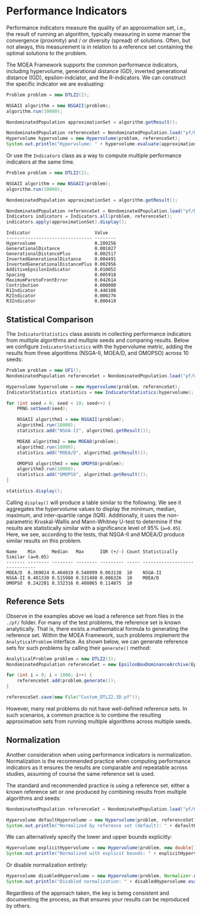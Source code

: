 # Performance Indicators

Performance indicators measure the quality of an approximation set, i.e., the result of running an algorithm, typically
measuring in some manner the convergence (proximity) and / or diversity (spread) of solutions.  Often, but not always,
this measurement is in relation to a reference set containing the optimal solutions to the problem.

The MOEA Framework supports the common performance indicators, including hypervolume, generational distance (GD),
inverted generational distance (IGD), epsilon-indciator, and the R-indicators.  We can construct the specific indicator
we are evaluating:

<!-- java:examples/org/moeaframework/examples/indicators/HypervolumeExample.java [34:45] -->

```java
Problem problem = new DTLZ2(2);

NSGAII algorithm = new NSGAII(problem);
algorithm.run(10000);

NondominatedPopulation approximationSet = algorithm.getResult();

NondominatedPopulation referenceSet = NondominatedPopulation.load("pf/DTLZ2.2D.pf");
Hypervolume hypervolume = new Hypervolume(problem, referenceSet);
System.out.println("Hypervolume: " + hypervolume.evaluate(approximationSet));
```

Or use the `Indicators` class as a way to compute multiple performance indicators at the same time.  

<!-- java:examples/Example3.java [34:45] -->

```java
Problem problem = new DTLZ2(2);

NSGAII algorithm = new NSGAII(problem);
algorithm.run(10000);

NondominatedPopulation approximationSet = algorithm.getResult();

NondominatedPopulation referenceSet = NondominatedPopulation.load("pf/DTLZ2.2D.pf");
Indicators indicators = Indicators.all(problem, referenceSet);
indicators.apply(approximationSet).display();
```

<!-- output:examples/Example3.java -->

```
Indicator                        Value
-------------------------------- --------
Hypervolume                      0.209256
GenerationalDistance             0.001027
GenerationalDistancePlus         0.002517
InvertedGenerationalDistance     0.004491
InvertedGenerationalDistancePlus 0.002956
AdditiveEpsilonIndicator         0.010052
Spacing                          0.005918
MaximumParetoFrontError          0.042614
Contribution                     0.000000
R1Indicator                      0.446108
R2Indicator                      0.000276
R3Indicator                      0.000419
```

## Statistical Comparison

The `IndicatorStatistics` class assists in collecting performance indicators from multiple algorithms and multiple seeds
and comparing results.  Below we configure `IndicatorStatistics` with the hypervolume metric, adding the results from
three algorithms (NSGA-II, MOEA/D, and OMOPSO) across 10 seeds:

<!-- java:examples/org/moeaframework/examples/indicators/IndicatorStatisticsExample.java [39:64] -->

```java
Problem problem = new UF1();
NondominatedPopulation referenceSet = NondominatedPopulation.load("pf/UF1.pf");

Hypervolume hypervolume = new Hypervolume(problem, referenceSet);
IndicatorStatistics statistics = new IndicatorStatistics(hypervolume);

for (int seed = 0; seed < 10; seed++) {
    PRNG.setSeed(seed);

    NSGAII algorithm1 = new NSGAII(problem);
    algorithm1.run(10000);
    statistics.add("NSGA-II", algorithm1.getResult());

    MOEAD algorithm2 = new MOEAD(problem);
    algorithm2.run(10000);
    statistics.add("MOEA/D", algorithm2.getResult());

    OMOPSO algorithm3 = new OMOPSO(problem);
    algorithm3.run(10000);
    statistics.add("OMOPSO", algorithm3.getResult());
}

statistics.display();
```

Calling `display()` will produce a table similar to the following.  We see it aggregates the hypervolume values to
display the minimum, median, maximum, and inter-quartile range (IQR).  Additionally, it uses the non-parametric
Kruskal-Wallis and Mann-Whitney U-test to determine if the results are statistically similar with a significance level
of 95% (`a=0.05`).  Here, we see, according to the tests, that NSGA-II and MOEA/D produce similar results on this
problem.

<!-- output:examples/org/moeaframework/examples/indicators/IndicatorStatisticsExample.java -->

```
Name    Min      Median   Max      IQR (+/-) Count Statistically Similar (a=0.05)
------- -------- -------- -------- --------- ----- ------------------------------
MOEA/D  0.369024 0.464019 0.548999 0.063138  10    NSGA-II
NSGA-II 0.401330 0.515988 0.531498 0.086326  10    MOEA/D
OMOPSO  0.242201 0.332316 0.408065 0.114875  10
```

## Reference Sets

Observe in the examples above we load a reference set from files in the `./pf/` folder.  For many of the test problems,
the reference set is known analytically.  That is, there exists a mathematical formula to generating the reference
set.  Within the MOEA Framework, such problems implement the `AnalyticalProblem` interface.  As shown below, we can
generate reference sets for such problems by calling their `generate()` method:

<!-- java:examples/org/moeaframework/examples/indicators/GenerateReferenceSetExample.java [37:44] -->

```java
AnalyticalProblem problem = new DTLZ2(3);
NondominatedPopulation referenceSet = new EpsilonBoxDominanceArchive(Epsilons.of(0.01));

for (int i = 0; i < 1000; i++) {
    referenceSet.add(problem.generate());
}

referenceSet.save(new File("Custom_DTLZ2.3D.pf"));
```

However, many real problems do not have well-defined reference sets.  In such scenarios, a common practice is to
combine the resulting approximation sets from running multiple algorithms across multiple seeds.


## Normalization

Another consideration when using performance indicators is normalization.  Normalization is the recommended practice
when computing performance indicators as it ensures the results are comparable and repeatable across studies, assuming
of course the same reference set is used.

The standard and recommended practice is using a reference set, either a known reference set or one produced by
combining results from multiple algorithms and seeds:

<!-- java:examples/org/moeaframework/examples/indicators/NormalizationExample.java [43:46] -->


```java
NondominatedPopulation referenceSet = NondominatedPopulation.load("pf/UF1.pf");

Hypervolume defaultHypervolume = new Hypervolume(problem, referenceSet);
System.out.println("Normalized by reference set (default): " + defaultHypervolume.evaluate(approximationSet.copy()));
```

We can alternatively specify the lower and upper bounds explicitly:

<!-- java:examples/org/moeaframework/examples/indicators/NormalizationExample.java [49:50] -->

```java
Hypervolume explicitHypervolume = new Hypervolume(problem, new double[] { 0.0, 0.0 }, new double[] { 2.0, 2.0 });
System.out.println("Normalized with explicit bounds: " + explicitHypervolume.evaluate(approximationSet));
```

Or disable normalization entirely:

<!-- java:examples/org/moeaframework/examples/indicators/NormalizationExample.java [53:54] -->

```java
Hypervolume disabledHypervolume = new Hypervolume(problem, Normalizer.none());
System.out.println("Disabled normalization: " + disabledHypervolume.evaluate(approximationSet));
```

Regardless of the approach taken, the key is being consistent and documenting the process, as that ensures your results
can be reproduced by others.

